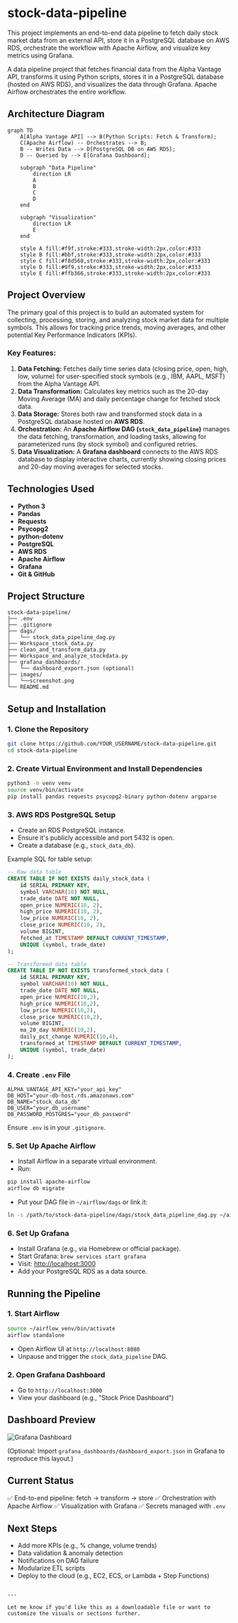 # stock-data-pipeline

This project implements an end-to-end data pipeline to fetch daily stock market data from an external API, store it in a PostgreSQL database on AWS RDS, orchestrate the workflow with Apache Airflow, and visualize key metrics using Grafana.

A data pipeline project that fetches financial data from the Alpha Vantage API, transforms it using Python scripts, stores it in a PostgreSQL database (hosted on AWS RDS), and visualizes the data through Grafana. Apache Airflow orchestrates the entire workflow.

## Architecture Diagram

```mermaid
graph TD
    A[Alpha Vantage API] --> B(Python Scripts: Fetch & Transform);
    C(Apache Airflow) -- Orchestrates --> B;
    B -- Writes Data --> D[PostgreSQL DB on AWS RDS];
    D -- Queried by --> E[Grafana Dashboard];

    subgraph "Data Pipeline"
        direction LR
        A
        B
        C
        D
    end

    subgraph "Visualization"
        direction LR
        E
    end

    style A fill:#f9f,stroke:#333,stroke-width:2px,color:#333
    style B fill:#bbf,stroke:#333,stroke-width:2px,color:#333
    style C fill:#f8d568,stroke:#333,stroke-width:2px,color:#333
    style D fill:#9f9,stroke:#333,stroke-width:2px,color:#333
    style E fill:#ffb366,stroke:#333,stroke-width:2px,color:#333
```

## Project Overview

The primary goal of this project is to build an automated system for collecting, processing, storing, and analyzing stock market data for multiple symbols. This allows for tracking price trends, moving averages, and other potential Key Performance Indicators (KPIs).

### Key Features:

1. **Data Fetching:** Fetches daily time series data (closing price, open, high, low, volume) for user-specified stock symbols (e.g., IBM, AAPL, MSFT) from the Alpha Vantage API.
2. **Data Transformation:** Calculates key metrics such as the 20-day Moving Average (MA) and daily percentage change for fetched stock data.
3. **Data Storage:** Stores both raw and transformed stock data in a PostgreSQL database hosted on **AWS RDS**.
4. **Orchestration:** An **Apache Airflow DAG (`stock_data_pipeline`)** manages the data fetching, transformation, and loading tasks, allowing for parameterized runs (by stock symbol) and configured retries.
5. **Data Visualization:** A **Grafana dashboard** connects to the AWS RDS database to display interactive charts, currently showing closing prices and 20-day moving averages for selected stocks.

## Technologies Used

- **Python 3**
- **Pandas**
- **Requests**
- **Psycopg2**
- **python-dotenv**
- **PostgreSQL**
- **AWS RDS**
- **Apache Airflow**
- **Grafana**
- **Git & GitHub**

## Project Structure

```
stock-data-pipeline/
├── .env
├── .gitignore
├── dags/
│   └── stock_data_pipeline_dag.py
├── Workspace_stock_data.py
├── clean_and_transform_data.py
├── Workspace_and_analyze_stockdata.py
├── grafana_dashboards/
│   └── dashboard_export.json (optional)
├── images/
│   └──screenshot.png
└── README.md
```

## Setup and Installation

### 1. Clone the Repository

```bash
git clone https://github.com/YOUR_USERNAME/stock-data-pipeline.git
cd stock-data-pipeline
```

### 2. Create Virtual Environment and Install Dependencies

```bash
python3 -m venv venv
source venv/bin/activate
pip install pandas requests psycopg2-binary python-dotenv argparse
```

### 3. AWS RDS PostgreSQL Setup

- Create an RDS PostgreSQL instance.
- Ensure it's publicly accessible and port 5432 is open.
- Create a database (e.g., `stock_data_db`).

Example SQL for table setup:

```sql
-- Raw data table
CREATE TABLE IF NOT EXISTS daily_stock_data (
    id SERIAL PRIMARY KEY,
    symbol VARCHAR(10) NOT NULL,
    trade_date DATE NOT NULL,
    open_price NUMERIC(10, 2),
    high_price NUMERIC(10, 2),
    low_price NUMERIC(10, 2),
    close_price NUMERIC(10, 2),
    volume BIGINT,
    fetched_at TIMESTAMP DEFAULT CURRENT_TIMESTAMP,
    UNIQUE (symbol, trade_date)
);

-- Transformed data table
CREATE TABLE IF NOT EXISTS transformed_stock_data (
    id SERIAL PRIMARY KEY,
    symbol VARCHAR(10) NOT NULL,
    trade_date DATE NOT NULL,
    open_price NUMERIC(10,2),
    high_price NUMERIC(10,2),
    low_price NUMERIC(10,2),
    close_price NUMERIC(10,2),
    volume BIGINT,
    ma_20_day NUMERIC(10,2),
    daily_pct_change NUMERIC(10,4),
    transformed_at TIMESTAMP DEFAULT CURRENT_TIMESTAMP,
    UNIQUE (symbol, trade_date)
);
```

### 4. Create `.env` File

```env
ALPHA_VANTAGE_API_KEY="your_api_key"
DB_HOST="your-db-host.rds.amazonaws.com"
DB_NAME="stock_data_db"
DB_USER="your_db_username"
DB_PASSWORD_POSTGRES="your_db_password"
```

Ensure `.env` is in your `.gitignore`.

### 5. Set Up Apache Airflow

- Install Airflow in a separate virtual environment.
- Run:

```bash
pip install apache-airflow
airflow db migrate
```

- Put your DAG file in `~/airflow/dags` or link it:

```bash
ln -s /path/to/stock-data-pipeline/dags/stock_data_pipeline_dag.py ~/airflow/dags/
```

### 6. Set Up Grafana

- Install Grafana (e.g., via Homebrew or official package).
- Start Grafana: `brew services start grafana`
- Visit: [http://localhost:3000](http://localhost:3000)
- Add your PostgreSQL RDS as a data source.

## Running the Pipeline

### 1. Start Airflow

```bash
source ~/airflow_venv/bin/activate
airflow standalone
```

- Open Airflow UI at `http://localhost:8080`
- Unpause and trigger the `stock_data_pipeline` DAG.

### 2. Open Grafana Dashboard

- Go to `http://localhost:3000`
- View your dashboard (e.g., "Stock Price Dashboard")

## Dashboard Preview

![Grafana Dashboard](images/screenshot.png)

(Optional: Import `grafana_dashboards/dashboard_export.json` in Grafana to reproduce this layout.)

## Current Status

✅ End-to-end pipeline: fetch → transform → store
✅ Orchestration with Apache Airflow
✅ Visualization with Grafana
✅ Secrets managed with `.env`

## Next Steps

- Add more KPIs (e.g., % change, volume trends)
- Data validation & anomaly detection
- Notifications on DAG failure
- Modularize ETL scripts
- Deploy to the cloud (e.g., EC2, ECS, or Lambda + Step Functions)

```

---

Let me know if you'd like this as a downloadable file or want to customize the visuals or sections further.
```
